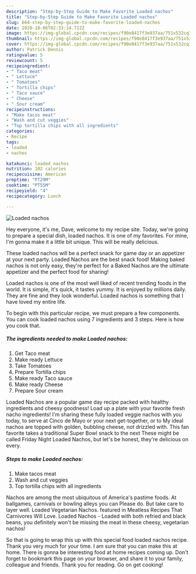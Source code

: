 ```yaml
---
description: "Step-by-Step Guide to Make Favorite Loaded nachos"
title: "Step-by-Step Guide to Make Favorite Loaded nachos"
slug: 664-step-by-step-guide-to-make-favorite-loaded-nachos
date: 2020-10-06T02:33:14.712Z
image: https://img-global.cpcdn.com/recipes/f90e8417f3e937aa/751x532cq70/loaded-nachos-recipe-main-photo.jpg
thumbnail: https://img-global.cpcdn.com/recipes/f90e8417f3e937aa/751x532cq70/loaded-nachos-recipe-main-photo.jpg
cover: https://img-global.cpcdn.com/recipes/f90e8417f3e937aa/751x532cq70/loaded-nachos-recipe-main-photo.jpg
author: Patrick Dennis
ratingvalue: 5
reviewcount: 5
recipeingredient:
- " Taco meat"
- " Lettuce"
- " Tomatoes"
- " Tortilla chips"
- " Taco sauce"
- " Cheese"
- " Sour cream"
recipeinstructions:
- "Make tacos meat"
- "Wash and cut veggies"
- "Top tortilla chips with all ingredients"
categories:
- Recipe
tags:
- loaded
- nachos

katakunci: loaded nachos 
nutrition: 102 calories
recipecuisine: American
preptime: "PT29M"
cooktime: "PT55M"
recipeyield: "4"
recipecategory: Lunch

---
```



![Loaded nachos](https://img-global.cpcdn.com/recipes/f90e8417f3e937aa/751x532cq70/loaded-nachos-recipe-main-photo.jpg)

Hey everyone, it's me, Dave, welcome to my recipe site. Today, we're going to prepare a special dish, loaded nachos. It is one of my favorites. For mine, I'm gonna make it a little bit unique. This will be really delicious.

These loaded nachos will be a perfect snack for game day or an appetizer at your next party. Loaded Nachos are the best snack food! Making baked nachos is not only easy, they&#39;re perfect for a Baked Nachos are the ultimate appetizer and the perfect food for sharing!

Loaded nachos is one of the most well liked of recent trending foods in the world. It is simple, it's quick, it tastes yummy. It is enjoyed by millions daily. They are fine and they look wonderful. Loaded nachos is something that I have loved my entire life.


To begin with this particular recipe, we must prepare a few components. You can cook loaded nachos using 7 ingredients and 3 steps. Here is how you cook that.

<!--inarticleads1-->

##### The ingredients needed to make Loaded nachos:

1. Get  Taco meat
1. Make ready  Lettuce
1. Take  Tomatoes
1. Prepare  Tortilla chips
1. Make ready  Taco sauce
1. Make ready  Cheese
1. Prepare  Sour cream


Loaded Nachos are a popular game day recipe packed with healthy ingredients and cheesy goodness! Load up a plate with your favorite fresh nacho ingredients! I&#39;m sharing these fully loaded veggie nachos with you today, to serve at Cinco de Mayo or your next get-together, or to My ideal nachos are topped with golden, bubbling cheese, not drizzled with. This fan favorite takes a traditional Super Bowl snack to the next These might be called Friday Night Loaded Nachos, but let&#39;s be honest, they&#39;re delicious on every. 

<!--inarticleads2-->

##### Steps to make Loaded nachos:

1. Make tacos meat
1. Wash and cut veggies
1. Top tortilla chips with all ingredients


Nachos are among the most ubiquitous of America&#39;s pastime foods. At ballgames, carnivals or bowling alleys you can Please do. But take care to layer well. Loaded Vegetarian Nachos. featured in Meatless Recipes That Carnivores Will Love. Loaded Nachos - Loaded with both refried and black beans, you definitely won&#39;t be missing the meat in these cheesy, vegetarian nachos! 

So that is going to wrap this up with this special food loaded nachos recipe. Thank you very much for your time. I am sure that you can make this at home. There is gonna be interesting food at home recipes coming up. Don't forget to bookmark this page on your browser, and share it to your family, colleague and friends. Thank you for reading. Go on get cooking!

